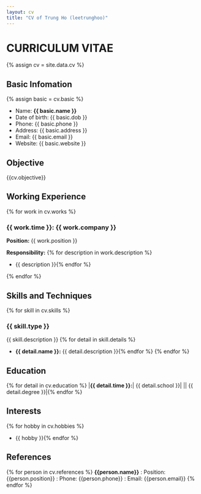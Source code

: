 ```yaml
---
layout: cv
title: "CV of Trung Ho (leetrunghoo)"
---
```

# CURRICULUM VITAE

{% assign cv = site.data.cv %}
## Basic Infomation
{% assign basic = cv.basic %}
- Name: __{{ basic.name }}__
- Date of birth: {{ basic.dob }}
- Phone: {{ basic.phone }}
- Address: {{ basic.address }}
- Email: {{ basic.email }}
- Website: {{ basic.website }}

## Objective
{{cv.objective}}

## Working Experience

{% for work in cv.works %}

### __{{ work.time }}:__ {{ work.company }}

__Position:__ {{ work.position }}

__Responsibility:__ 
{% for description in work.description %}
- {{ description }}{% endfor %}

{% endfor %}

## Skills and Techniques

{% for skill in cv.skills %}
### {{ skill.type }}
{{ skill.description }}
{% for detail in skill.details %}
- __{{ detail.name }}:__ {{ detail.description }}{% endfor %}
{% endfor %}

## Education

{% for detail in cv.education %}
|__{{ detail.time }}:__| {{ detail.school }}|
|| {{ detail.degree }}|{% endfor %}

## Interests

{% for hobby in cv.hobbies %}
- {{ hobby }}{% endfor %}

## References

{% for person in cv.references %}
__{{person.name}}__
: Position: {{person.position}}
: Phone: {{person.phone}}
: Email: {{person.email}}
{% endfor %}

